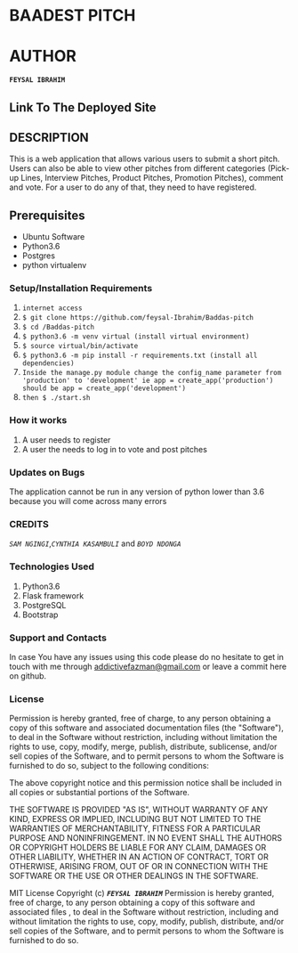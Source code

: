 # BAADEST PITCH
# AUTHOR
**`FEYSAL IBRAHIM`**

##  Link To The Deployed Site


## DESCRIPTION

This is a web application that allows various users to submit a short pitch. Users can also be able to view other pitches from different categories (Pick-up Lines, Interview Pitches, Product Pitches, Promotion Pitches), comment and vote. For a user to do any of that, they need to have registered.

## Prerequisites
- Ubuntu Software
- Python3.6
- Postgres
- python virtualenv

### Setup/Installation Requirements
1. `internet access`
2. `$ git clone https://github.com/feysal-Ibrahim/Baddas-pitch`
3.  `$ cd /Baddas-pitch`
4.  `$ python3.6 -m venv virtual (install virtual environment)`
5. `$ source virtual/bin/activate`
6. `$ python3.6 -m pip install -r requirements.txt (install all dependencies)`
7.  `Inside the manage.py module change the config_name parameter from 'production' to 'development' ie app = create_app('production') should be app = create_app('development')`
8. `then $ ./start.sh`



### How it works
1. A user needs to register
2. A user the needs to log in to vote and post pitches




### Updates on Bugs
The application cannot be run in any version of python lower than 3.6 because you will come across many errors

### CREDITS

_`SAM NGINGI`_,_`CYNTHIA KASAMBULI`_ and _`BOYD NDONGA`_



### Technologies Used
1. Python3.6
2. Flask framework
3. PostgreSQL
4. Bootstrap



### Support and Contacts
In case You have any issues using this code please do no hesitate to get in touch with me through addictivefazman@gmail.com or leave a commit here on github.



### License
Permission is hereby granted, free of charge, to any person obtaining a copy of this software and associated documentation files (the "Software"), to deal in the Software without restriction, including without limitation the rights to use, copy, modify, merge, publish, distribute, sublicense, and/or sell copies of the Software, and to permit persons to whom the Software is furnished to do so, subject to the following conditions:

The above copyright notice and this permission notice shall be included in all copies or substantial portions of the Software.

THE SOFTWARE IS PROVIDED "AS IS", WITHOUT WARRANTY OF ANY KIND, EXPRESS OR IMPLIED, INCLUDING BUT NOT LIMITED TO THE WARRANTIES OF MERCHANTABILITY, FITNESS FOR A PARTICULAR PURPOSE AND NONINFRINGEMENT. IN NO EVENT SHALL THE AUTHORS OR COPYRIGHT HOLDERS BE LIABLE FOR ANY CLAIM, DAMAGES OR OTHER LIABILITY, WHETHER IN AN ACTION OF CONTRACT, TORT OR OTHERWISE, ARISING FROM, OUT OF OR IN CONNECTION WITH THE SOFTWARE OR THE USE OR OTHER DEALINGS IN THE SOFTWARE.

MIT License Copyright (c) **_`FEYSAL IBRAHIM`_** Permission is hereby granted, free of charge, to any person obtaining a copy of this software and associated files , to deal in the Software without restriction, including and without limitation the rights to use, copy, modify, publish, distribute, and/or sell copies of the Software, and to permit persons to whom the Software is furnished to do so.